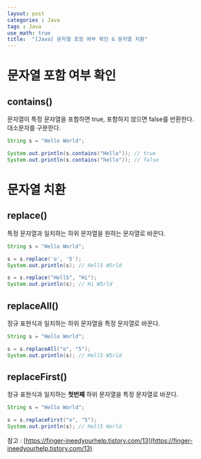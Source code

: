 ```yaml
---
layout: post
categories : Java
tags : Java
use_math: true
title:  "[Java] 문자열 포함 여부 확인 & 문자열 치환"
---
```


# 문자열 포함 여부 확인 
## contains() 
문자열이 특정 문자열을 포함하면 true, 포함하지 않으면 false를 반환한다.    
대소문자를 구분한다.   
```java 
String s = "Hello World";

System.out.println(s.contains("Hello")); // true
System.out.println(s.contains("hello")); // false
```

# 문자열 치환 
## replace()
특정 문자열과 일치하는 하위 문자열을 원하는 문자열로 바꾼다. 
```java
String s = "Hello World";

s = s.replace('o', '5'); 
System.out.println(s); // Hell5 W5rld

s = s.replace("Hell5", "Hi");
System.out.println(s); // Hi W5rld
```

## replaceAll()
정규 표현식과 일치하는 하위 문자열을 특정 문자열로 바꾼다. 
```java
String s = "Hello World"; 

s = s.replaceAll("o", "5"); 
System.out.println(s); // Hell5 W5rld
```

## replaceFirst()
정규 표현식과 일치하는 **첫번째** 하위 문자열을 특정 문자열로 바꾼다. 
```java 
String s = "Hello World"; 

s = s.replaceFirst("o", "5"); 
System.out.println(s); // Hell5 World
```

참고 : 
[https://finger-ineedyourhelp.tistory.com/13](https://finger-ineedyourhelp.tistory.com/13)